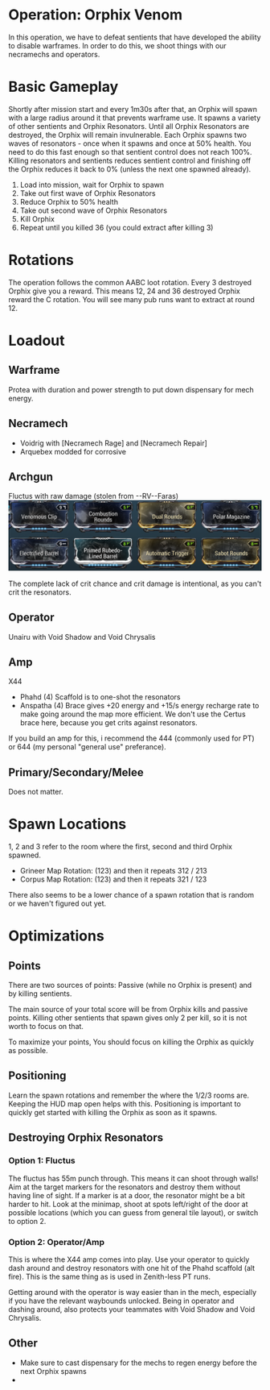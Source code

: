 # Operation: Orphix Venom
In this operation, we have to defeat sentients that have developed the ability to disable warframes.
In order to do this, we shoot things with our necramechs and operators.

# Basic Gameplay
Shortly after mission start and every 1m30s after that, an Orphix will spawn with a large radius around it that prevents
warframe use. It spawns a variety of other sentients and Orphix Resonators. Until all Orphix Resonators are destroyed,
the Orphix will remain invulnerable. Each Orphix spawns two waves of resonators - once when it spawns and once at 50%
health. You need to do this fast enough so that sentient control does not reach 100%. Killing resonators and sentients
reduces sentient control and finishing off the Orphix reduces it back to 0% (unless the next one spawned already).

1. Load into mission, wait for Orphix to spawn
2. Take out first wave of Orphix Resonators
3. Reduce Orphix to 50% health
4. Take out second wave of Orphix Resonators
5. Kill Orphix
6. Repeat until you killed 36 (you could extract after killing 3)

# Rotations
The operation follows the common AABC loot rotation. Every 3 destroyed Orphix give you a reward.
This means 12, 24 and 36 destroyed Orphix reward the C rotation. You will see many pub runs want to extract at round 12.

# Loadout
## Warframe
Protea with duration and power strength to put down dispensary for mech energy.

## Necramech
- Voidrig with [Necramech Rage] and [Necramech Repair]
- Arquebex modded for corrosive

## Archgun
Fluctus with raw damage (stolen from --RV--Faras)
![Fluctus Build](fluctus.png)

The complete lack of crit chance and crit damage is intentional, as you can't crit the resonators.

## Operator
Unairu with Void Shadow and Void Chrysalis

## Amp
X44
- Phahd (4) Scaffold is to one-shot the resonators
- Anspatha (4) Brace gives +20 energy and +15/s energy recharge rate to make going around the map more efficient. We don't use the Certus brace here, because you get crits against resonators.

If you build an amp for this, i recommend the 444 (commonly used for PT) or 644 (my personal "general use" preferance).

## Primary/Secondary/Melee
Does not matter.

# Spawn Locations
1, 2 and 3 refer to the room where the first, second and third Orphix spawned.
- Grineer Map Rotation: (123) and then it repeats  312 / 213
- Corpus Map Rotation: (123) and then it repeats  321 / 123

There also seems to be a lower chance of a spawn rotation that is random or we haven't figured out yet.

# Optimizations
## Points
There are two sources of points: Passive (while no Orphix is present) and by killing sentients.

The main source of your total score will be from Orphix kills and passive points.
Killing other sentients that spawn gives only 2 per kill, so it is not worth to focus on that.

To maximize your points, You should focus on killing the Orphix as quickly as possible.

## Positioning
Learn the spawn rotations and remember the where the 1/2/3 rooms are. Keeping the HUD map open helps with this.
Positioning is important to quickly get started with killing the Orphix as soon as it spawns.

## Destroying Orphix Resonators
### Option 1: Fluctus
The fluctus has 55m punch through. This means it can shoot through walls!
Aim at the target markers for the resonators and destroy them without having line of sight.
If a marker is at a door, the resonator might be a bit harder to hit. Look at the minimap, shoot at spots left/right of
the door at possible locations (which you can guess from general tile layout), or switch to option 2.

### Option 2: Operator/Amp
This is where the X44 amp comes into play. Use your operator to quickly dash around and destroy resonators with one hit
of the Phahd scaffold (alt fire). This is the same thing as is used in Zenith-less PT runs.

Getting around with the operator is way easier than in the mech, especially if you have the relevant waybounds unlocked.
Being in operator and dashing around, also protects your teammates with Void Shadow and Void Chrysalis.

## Other
- Make sure to cast dispensary for the mechs to regen energy before the next Orphix spawns
- 